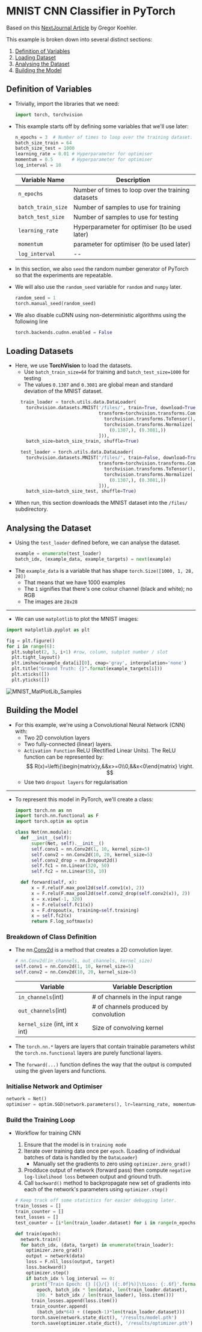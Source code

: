 # MNIST CNN Classifier in PyTorch
Based on this [NextJournal Article](https://nextjournal.com/gkoehler/pytorch-mnist) by Gregor Koehler.

This example is broken down into several distinct sections:
1. [Definition of Variables](#definition-of-variables)
2. [Loading Dataset](#loading-datasets)
3. [Analysing the Dataset](#analysing-the-dataset)
4. [Building the Model](#building-the-model)

## Definition of Variables
- Trivially, import the libraries that we need:
  ```python
  import torch, torchvision
  ```
- This example starts off by defining some variables that we'll use later:
  ```python
  n_epochs = 3  # Number of times to loop over the training dataset.
  batch_size_train = 64
  batch_size_test = 1000
  learning_rate = 0.01 # Hyperparameter for optimiser
  momentum = 0.5       # Hyperparameter for optimiser
  log_interval = 10
  ```

  | Variable Name      | Description                                        |
  | ------------------ | -------------------------------------------------- |
  | `n_epochs`         | Number of times to loop over the training datasets |
  | `batch_train_size` | Number of samples to use for training              |
  | `batch_test_size`  | Number of samples to use for testing               |
  | `learning_rate`    | Hyperparameter for optimiser (to be used later)    |
  | `momentum`         | parameter for optimiser (to be used later)         |
  | `log_interval`     | --                                                 |

- In this section, we also `seed` the random number generator of PyTorch so that the experiments are repeatable.
- We will also use the `random_seed` variable for `random` and `numpy` later.
  ```python
  random_seed = 1
  torch.manual_seed(random_seed)
  ```
- We also disable cuDNN using non-deterministic algorithms using the following line
  ```python
  torch.backends.cudnn.enabled = False
  ```

## Loading Datasets
- Here, we use **TorchVision** to load the datasets.
  - Use `batch_train_size=64` for training and `batch_test_size=1000` for testing
  - The values `0.1307` and `0.3081` are global mean and standard deviation of the MNIST dataset.
  ```python
    train_loader = torch.utils.data.DataLoader(
      torchvision.datasets.MNIST('/files/', train=True, download=True,
                                 transform=torchvision.transforms.Compose([
                                   torchvision.transforms.ToTensor(),
                                   torchvision.transforms.Normalize(
                                     (0.1307,), (0.3081,))
                                 ])),
      batch_size=batch_size_train, shuffle=True)

    test_loader = torch.utils.data.DataLoader(
      torchvision.datasets.MNIST('/files/', train=False, download=True,
                                 transform=torchvision.transforms.Compose([
                                   torchvision.transforms.ToTensor(),
                                   torchvision.transforms.Normalize(
                                     (0.1307,), (0.3081,))
                                 ])),
      batch_size=batch_size_test, shuffle=True)
  ```
- When run, this section downloads the MNIST dataset into the `/files/` subdirectory.


## Analysing the Dataset
- Using the `test_loader` defined before, we can analyse the dataset.
  ```python
  example = enumerate(test_loader)
  batch_idx, (example_data, example_targets) = next(example)
  ```
- The `example_data` is a variable that has shape `torch.Size([1000, 1, 28, 28])`
  - That means that we have 1000 examples
  - The `1` signifies that there's one colour channel (black and white); no RGB
  - The images are `28x28`
---
- We can use `matplotlib` to plot the MNIST images:
```python
import matplotlib.pyplot as plt

fig = plt.figure()
for i in range(6):
  plt.subplot(2, 3, i+1) #row, column, subplot number / slot
  plt.tight_layout()
  plt.imshow(example_data[i][0], cmap='gray', interpolation='none')
  plt.title("Ground Truth: {}".format(example_targets[i]))
  plt.xticks([])
  plt.yticks([])
```

![MNIST_MatPlotLib_Samples](/assets/MNIST_MatPlotLib_Samples.svg)

## Building the Model
- For this example, we're using a Convolutional Neural Network (CNN) with:
  - Two 2D convolution layers
  - Two fully-connected (linear) layers.
  - `Activation Function` ReLU (Rectified Linear Units). The ReLU function can be represented by:
    $$ R(x)=\left\{\begin{matrix}y,&&x>=0\\0,&&x<0\end{matrix} \right. $$
  - Use two `dropout layers` for regularisation
---
- To represent this model in PyTorch, we'll create a class:
  ```python
  import torch.nn as nn
  import torch.nn.functional as F
  import torch.optim as optim

  class Net(nn.module):
    def __init__(self):
        super(Net, self).__init__()
        self.conv1 = nn.Conv2d(1, 10, kernel_size=5)
        self.conv2 = nn.Conv2d(10, 20, kernel_size=5)
        self.conv2_drop = nn.Dropout2d()
        self.fc1 = nn.Linear(320, 50)
        self.fc2 = nn.Linear(50, 10)

    def forward(self, x):
        x = F.relu(F.max_pool2d(self.conv1(x), 2))
        x = F.relu(F.max_pool2d(self.conv2_drop(self.conv2(x)), 2))
        x = x.view(-1, 320)
        x = F.relu(self.fc1(x))
        x = F.dropout(x, training=self.training)
        x = self.fc2(x)
        return F.log_softmax(x)
  ```
### Breakdown of Class Definition
- The nn.[Conv2d](https://pytorch.org/docs/stable/generated/torch.nn.Conv2d.html) is a method that creates a 2D convolution layer.
  ```python
  # nn.Conv2d(in_channels, out_channels, kernel_size)
  self.conv1 = nn.Conv2d(1, 10, kernel_size=5)
  self.conv2 = nn.Conv2d(10, 20, kernel_size=5)
  ```
  | Variable                       | Variable Description                  |
  | ------------------------------ | ------------------------------------- |
  | `in_channels`(int)             | # of channels in the input range      |
  | `out_channels`(int)            | # of channels produced by convolution |
  | `kernel_size` (int, int x int) | Size of convolving kernel             |

- The `torch.nn.*` layers are layers that contain trainable parameters whilst the `torch.nn.functional` layers are purely functional layers.
- The `forward(...)` function defines the way that the output is computed using the given layers and functions.

### Initialise Network and Optimiser
```python
network = Net()
optimiser = optim.SGD(network.parameters(), lr=learning_rate, momentum=momentum)
```

### Build the Training Loop
- Workflow for training CNN
  1. Ensure that the model is in `training mode`
  2. Iterate over training data once per `epoch`. (Loading of individual batches of data is handled by the `DataLoader`)
     - Manually set the gradients to zero using `optimizer.zero_grad()`
  3. Prodduce output of network (forward pass) then compute `negative log-likelihood loss` between output and griound truth.
  4. Call `backward()` method to backpropagate new set of gradients into each of the network's parameters using `optimizer.step()`

  ```python
  # Keep track off some statistics for easier debugging later.
  train_losses = []
  train_counter = []
  test_losses = []
  test_counter = [i*len(train_loader.dataset) for i in range(n_epochs + 1)]

  def train(epoch):
    network.train()
    for batch_idx, (data, target) in enumerate(train_loader):
      optimizer.zero_grad()
      output = network(data)
      loss = F.nll_loss(output, target)
      loss.backward()
      optimizer.step()
      if batch_idx % log_interval == 0:
        print('Train Epoch: {} [{}/{} ({:.0f}%)]\tLoss: {:.6f}'.format(
          epoch, batch_idx * len(data), len(train_loader.dataset),
          100. * batch_idx / len(train_loader), loss.item()))
        train_losses.append(loss.item())
        train_counter.append(
          (batch_idx*64) + ((epoch-1)*len(train_loader.dataset)))
        torch.save(network.state_dict(), '/results/model.pth')
        torch.save(optimizer.state_dict(), '/results/optimizer.pth')
  ```
